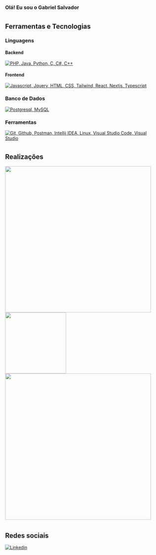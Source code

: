 ### Olá! Eu sou o Gabriel Salvador

#
## Ferramentas e Tecnologias
<p align="center">
    <h3>Linguagens</h3>
    <p align="center">
        <h4>Backend</h4>
        <a href="#">
            <img src="https://skillicons.dev/icons?i=php,java,py,c,cs,cpp" title="PHP, Java, Python, C, C#, C++"/>
        </a>
    </p>
    <p align="center">
        <h4>Frontend</h4>
        <a href="#">
            <img src="https://skillicons.dev/icons?i=js,jquery,html,css,tailwind,react,nextjs,ts" title="Javascript, Jquery, HTML, CSS, Tailwind, React, Nextjs, Typescript"/>
        </a>
    </p>
</p>
    
<p align="center">
    <h3>Banco de Dados</h3>
    <a href="#">
        <img src="https://skillicons.dev/icons?i=postgresql,mysql" title="Postgresql, MySQL"/>
    </a>
</p>

<p align="center">
    <h3>Ferramentas</h3>
    <a href="#">
        <img src="https://skillicons.dev/icons?i=git,github,postman,idea,linux,vscode,visualstudio" title="Git, Github, Postman, Intellij IDEA, Linux, Visual Studio Code, Visual Studio"/>
    </a>
</p>


#
## Realizações
<p>
    
<picture>
  <source
      width=472
    srcset="https://github-readme-stats.vercel.app/api?username=GabrielBarbosaSalvador&show_icons=true&theme=dark&api_domain="
    media="(prefers-color-scheme: dark)"
  />
  <source
      width=472
    srcset="https://github-readme-stats.vercel.app/api?username=GabrielBarbosaSalvador&show_icons=true"
    media="(prefers-color-scheme: light), (prefers-color-scheme: no-preference)"
  />
  <img width=472 height=195 src="https://github-readme-stats.vercel.app/api?username=GabrielBarbosaSalvador&show_icons=true" />
</picture>

<picture>
   <source
        srcset="https://github-readme-stats.vercel.app/api/top-langs?username=GabrielBarbosaSalvador&layout=donut&card_width=320&theme=dark&size_weight=0.3&count_weight=0.3&hide=html,css,scss,less"
        media="(prefers-color-scheme: dark)"
      />
      <source
        srcset="https://github-readme-stats.vercel.app/api/top-langs?username=GabrielBarbosaSalvador&layout=donut&card_width=320&theme=light&size_weight=0.3&count_weight=0.3&hide=html,css,scss,less"
        media="(prefers-color-scheme: light), (prefers-color-scheme: no-preference)"
      />
    <img height=197 src="https://github-readme-stats.vercel.app/api/top-langs?username=GabrielBarbosaSalvador&layout=donut&card_width=320&size_weight=0.3&count_weight=0.3&hide=html,css,scss,less,less" />
</picture>
    
<picture>
  <source
      width=472 heigth=195
    srcset="https://github-readme-stats.vercel.app/api/wakatime?username=Mtztrainder2222&theme=dark"
    media="(prefers-color-scheme: dark)"
  />
  <source
      width=472 heigth=195
    srcset="https://github-readme-stats.vercel.app/api/wakatime?username=Mtztrainder2222&theme=light"
    media="(prefers-color-scheme: light), (prefers-color-scheme: no-preference)"
  />
  
  <img width=472 heigth=195 src="https://github-readme-stats.vercel.app/api/wakatime?username=Mtztrainder2222" />
</picture>
</p>

#
## Redes sociais
[![Linkedin](https://img.shields.io/badge/LinkedIn-0077B5?style=for-the-badge&logo=linkedin&logoColor=white)](https://www.linkedin.com/in/gbs2222/)
